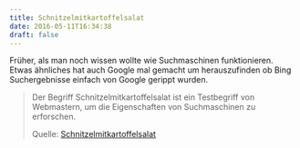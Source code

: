 ```yaml
---
title: Schnitzelmitkartoffelsalat
date: 2016-05-11T16:34:38
draft: false
---
```


Früher, als man noch wissen wollte wie Suchmaschinen funktionieren.
Etwas ähnliches hat auch Google mal gemacht um herauszufinden ob Bing
Suchergebnisse einfach von Google gerippt wurden.


> Der Begriff Schnitzelmitkartoffelsalat ist ein Testbegriff von
> Webmastern, um die Eigenschaften von Suchmaschinen zu erforschen.
>
> Quelle: [Schnitzelmitkartoffelsalat](https://de.wikipedia.org/wiki/Schnitzelmitkartoffelsalat)
